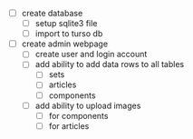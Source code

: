 - [ ] create database
	- [ ] setup sqlite3 file
	- [ ] import to turso db
- [ ] create admin webpage
	- [ ] create user and login account
	- [ ] add ability to add data rows to all tables
		- [ ] sets
		- [ ] articles
		- [ ] components
	- [ ] add ability to upload images
		- [ ] for components
		- [ ] for articles